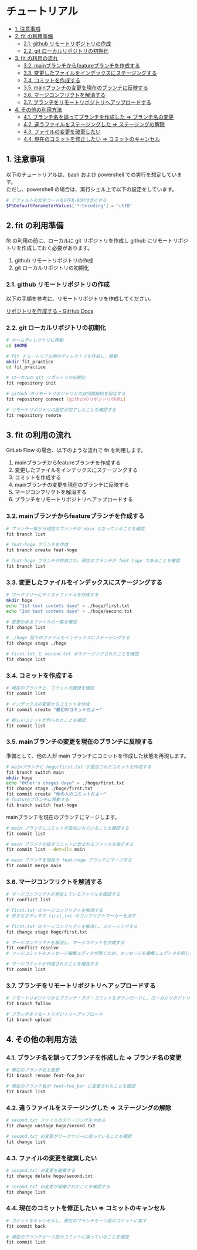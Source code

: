 # チュートリアル

- [1. 注意事項](#1-注意事項)
- [2. fit の利用準備](#2-fit-の利用準備)
  - [2.1. github リモートリポジトリの作成](#21-github-リモートリポジトリの作成)
  - [2.2. git ローカルリポジトリの初期化](#22-git-ローカルリポジトリの初期化)
- [3. fit の利用の流れ](#3-fit-の利用の流れ)
  - [3.2. mainブランチからfeatureブランチを作成する](#32-mainブランチからfeatureブランチを作成する)
  - [3.3. 変更したファイルをインデックスにステージングする](#33-変更したファイルをインデックスにステージングする)
  - [3.4. コミットを作成する](#34-コミットを作成する)
  - [3.5. mainブランチの変更を現在のブランチに反映する](#35-mainブランチの変更を現在のブランチに反映する)
  - [3.6. マージコンフリクトを解消する](#36-マージコンフリクトを解消する)
  - [3.7. ブランチをリモートリポジトリへアップロードする](#37-ブランチをリモートリポジトリへアップロードする)
- [4. その他の利用方法](#4-その他の利用方法)
  - [4.1. ブランチ名を誤ってブランチを作成した ⇒ ブランチ名の変更](#41-ブランチ名を誤ってブランチを作成した--ブランチ名の変更)
  - [4.2. 違うファイルをステージングした ⇒ ステージングの解除](#42-違うファイルをステージングした--ステージングの解除)
  - [4.3. ファイルの変更を破棄したい](#43-ファイルの変更を破棄したい)
  - [4.4. 現在のコミットを修正したい ⇒ コミットのキャンセル](#44-現在のコミットを修正したい--コミットのキャンセル)


## 1. 注意事項

以下のチュートリアルは、bash および powershell での実行を想定しています。  
ただし、powershell の場合は、実行シェル上で以下の設定をしています。

```powershell
# デフォルトの文字コードをUTF8-BOM付きにする
$PSDefaultParameterValues['*:Encoding'] = 'utf8'
```

## 2. fit の利用準備

fit の利用の前に、ローカルに git リポジトリを作成し github にリモートリポジトリを作成しておく必要があります。

1. github リモートリポジトリの作成
2. git ローカルリポジトリの初期化

### 2.1. github リモートリポジトリの作成

以下の手順を参考に、リモートリポジトリを作成してください。

[リポジトリを作成する - GitHub Docs](https://docs.github.com/ja/get-started/quickstart/create-a-repo)

### 2.2. git ローカルリポジトリの初期化

```bash
# ホームディレクトリに移動
cd $HOME
```
```bash
# fit チュートリアル用のディレクトリを作成し、移動
mkdir fit_practice
cd fit_practice
```
```bash
# ローカルの git リポジトリの初期化
fit repository init
```
```bash
# github のリモートリポジトリとの非同期接続を設定する
fit repository connect [githubのリポジトリのURL]
```
```bash
# リモートリポジトリの設定が完了したことを確認する
fit repository remote
```

## 3. fit の利用の流れ

GitLab Flow の場合、以下のような流れで fit を利用します。

1. mainブランチからfeatureブランチを作成する
2. 変更したファイルをインデックスにステージングする
3. コミットを作成する
4. mainブランチの変更を現在のブランチに反映する
5. マージコンフリクトを解消する
6. ブランチをリモートリポジトリへアップロードする

### 3.2. mainブランチからfeatureブランチを作成する

```bash
# ブランチ一覧から現在のブランチが main となっていることを確認
fit branch list
```
```bash
# feat-hoge ブランチを作成
fit branch create feat-hoge
```
```bash
# feat-hoge ブランチが作成され、現在のブランチが feat-hoge であることを確認
fit branch list
```

### 3.3. 変更したファイルをインデックスにステージングする

```bash
# ワークツリーにテキストファイルを作成する
mkdir hoge
echo "1st text contets dayo" > ./hoge/first.txt
echo "2nd text contets dayo" > ./hoge/second.txt
```
```bash
# 変更のあるファイルの一覧を確認
fit change list
```
```bash
# ./hoge 配下のファイルをインデックスにステージングする
fit change stage ./hoge
```
```bash
# first.txt と second.txt がステージングされたことを確認
fit change list
```

### 3.4. コミットを作成する

```bash
# 現在のブランチと、コミットの履歴を確認
fit commit list
```
```bash
# インデックスの変更からコミットを作成
fit commit create "最初のコミットだよー"
```
```bash
# 新しいコミットが作られたことを確認
fit commit list
```

### 3.5. mainブランチの変更を現在のブランチに反映する

準備として、他の人が main ブランチにコミットを作成した状態を再現します。  
```bash
# mainブランチに hoge/first.txt が追加されたコミットを作成する
fit branch switch main
mkdir hoge
echo "Other's chages dayo" > ./hoge/first.txt
fit change stage ./hoge/first.txt
fit commit create "他の人のコミットだよー"
# featureブランチに移動する
fit branch switch feat-hoge
```

mainブランチを現在のブランチにマージします。
```bash
# main ブランチにコミットが追加されていることを確認する
fit commit list
```
```bash
# main ブランチの指すコミットに含まれるファイルを表示する
fit commit list --details main
```
```bash
# main ブランチを現在の feat-hoge ブランチにマージする
fit commit merge main
```

### 3.6. マージコンフリクトを解消する

```bash
# マージコンフリクトが発生しているファイルを確認する
fit conflict list
```
```bash
# first.txt のマージコンフリクトを解消する
# 好きなエディタで first.txt のコンフリクトマーカーを消す
```
```bash
# first.txt のマージコンフリクトを解消し、ステージングする
fit change stage hoge/first.txt
```
```bash
# マージコンフリクトを解消し、マージコミットを作成する
fit conflict resolve
# マージコミットのメッセージ編集エディタが開くため、メッセージを編集しエディタを閉じる
```
```bash
# マージコミットが作成されたことを確認する
fit commit list
```

### 3.7. ブランチをリモートリポジトリへアップロードする
```bash
# リモートリポジトリからブランチ・タグ・コミットをダウンロードし、ローカルリポジトリの状態を最新にする
fit branch follow

# ブランチをリモートリポジトリへアップロード
fit branch upload
```

## 4. その他の利用方法

### 4.1. ブランチ名を誤ってブランチを作成した ⇒ ブランチ名の変更

```bash
# 現在のブランチ名を変更
fit branch rename feat-foo_bar
```
```bash
# 現在のブランチ名が feat-foo_bar に変更されたことを確認
fit branch list
```

### 4.2. 違うファイルをステージングした ⇒ ステージングの解除

```bash
# second.txt ファイルのステージングをやめる
fit change unstage hoge/second.txt
```
```bash
# second.txt の変更がワークツリーに戻っていることを確認
fit change list
```

### 4.3. ファイルの変更を破棄したい

```bash
# second.txt の変更を破棄する
fit change delete hoge/second.txt
```
```bash
# second.txt の変更が破棄されたことを確認する
fit change list
```

### 4.4. 現在のコミットを修正したい ⇒ コミットのキャンセル

```bash
# コミットをキャンセルし、現在のブランチを一つ前のコミットに戻す
fit commit back
```
```bash
# 現在のブランチが一つ前のコミットに戻っていることを確認
fit commit list
```

